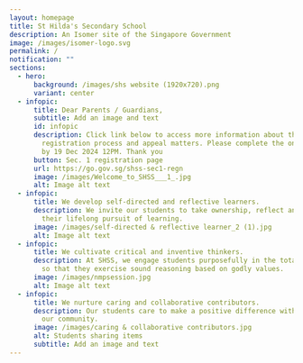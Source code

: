 ```yaml
---
layout: homepage
title: St Hilda's Secondary School
description: An Isomer site of the Singapore Government
image: /images/isomer-logo.svg
permalink: /
notification: ""
sections:
  - hero:
      background: /images/shs website (1920x720).png
      variant: center
  - infopic:
      title: Dear Parents / Guardians,
      subtitle: Add an image and text
      id: infopic
      description: Click link below to access more information about the S1
        registration process and appeal matters. Please complete the online form
        by 19 Dec 2024 12PM. Thank you
      button: Sec. 1 registration page
      url: https://go.gov.sg/shss-sec1-regn
      image: /images/Welcome_to_SHSS___1_.jpg
      alt: Image alt text
  - infopic:
      title: We develop self-directed and reflective learners.
      description: We invite our students to take ownership, reflect and persevere in
        their lifelong pursuit of learning.
      image: /images/self-directed & reflective learner_2 (1).jpg
      alt: Image alt text
  - infopic:
      title: We cultivate critical and inventive thinkers.
      description: At SHSS, we engage students purposefully in the total curriculum,
        so that they exercise sound reasoning based on godly values.
      image: /images/nmpsession.jpg
      alt: Image alt text
  - infopic:
      title: We nurture caring and collaborative contributors.
      description: Our students care to make a positive difference within and beyond
        our community.
      image: /images/caring & collaborative contributors.jpg
      alt: Students sharing items
      subtitle: Add an image and text
---
```

